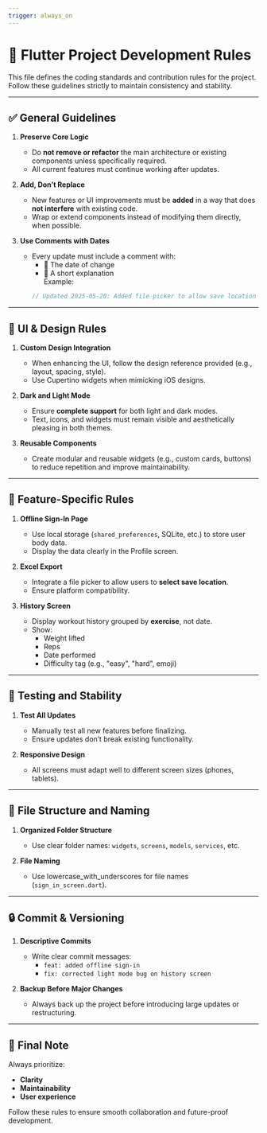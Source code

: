 ```yaml
---
trigger: always_on
---
```


# 📜 Flutter Project Development Rules

This file defines the coding standards and contribution rules for the project. Follow these guidelines strictly to maintain consistency and stability.

---

## ✅ General Guidelines

1. **Preserve Core Logic**
   - Do **not remove or refactor** the main architecture or existing components unless specifically required.
   - All current features must continue working after updates.

2. **Add, Don’t Replace**
   - New features or UI improvements must be **added** in a way that does **not interfere** with existing code.
   - Wrap or extend components instead of modifying them directly, when possible.

3. **Use Comments with Dates**
   - Every update must include a comment with:
     - 📅 The date of change
     - 📝 A short explanation  
     Example:
     ```dart
     // Updated 2025-05-20: Added file picker to allow save location for Excel export
     ```

---

## 🎨 UI & Design Rules

1. **Custom Design Integration**
   - When enhancing the UI, follow the design reference provided (e.g., layout, spacing, style).
   - Use Cupertino widgets when mimicking iOS designs.

2. **Dark and Light Mode**
   - Ensure **complete support** for both light and dark modes.
   - Text, icons, and widgets must remain visible and aesthetically pleasing in both themes.

3. **Reusable Components**
   - Create modular and reusable widgets (e.g., custom cards, buttons) to reduce repetition and improve maintainability.

---

## 💾 Feature-Specific Rules

1. **Offline Sign-In Page**
   - Use local storage (`shared_preferences`, SQLite, etc.) to store user body data.
   - Display the data clearly in the Profile screen.

2. **Excel Export**
   - Integrate a file picker to allow users to **select save location**.
   - Ensure platform compatibility.

3. **History Screen**
   - Display workout history grouped by **exercise**, not date.
   - Show:
     - Weight lifted
     - Reps
     - Date performed
     - Difficulty tag (e.g., "easy", "hard", emoji)

---

## 🧪 Testing and Stability

1. **Test All Updates**
   - Manually test all new features before finalizing.
   - Ensure updates don’t break existing functionality.

2. **Responsive Design**
   - All screens must adapt well to different screen sizes (phones, tablets).

---

## 📁 File Structure and Naming

1. **Organized Folder Structure**
   - Use clear folder names: `widgets`, `screens`, `models`, `services`, etc.

2. **File Naming**
   - Use lowercase_with_underscores for file names (`sign_in_screen.dart`).

---

## 🔒 Commit & Versioning

1. **Descriptive Commits**
   - Write clear commit messages:
     - `feat: added offline sign-in`
     - `fix: corrected light mode bug on history screen`

2. **Backup Before Major Changes**
   - Always back up the project before introducing large updates or restructuring.

---

## 🚀 Final Note

Always prioritize:
- **Clarity**
- **Maintainability**
- **User experience**

Follow these rules to ensure smooth collaboration and future-proof development.